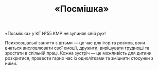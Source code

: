 ﻿---
title: «Посмішка»
---

«Посмішка» у КГ №55 КМР не зупиняє свій рух!

Психосоціальні заняття з дітьми — це час для ігор та розмов, вони вчаться висловлювати свої емоції, дружити, вирішувати труднощі та зростати в спільній праці. Кожна зустріч — це можливість для дитини розкритися, провести гарно час із однолітками та зміцнити стосунки з ними.

<slideshow />
